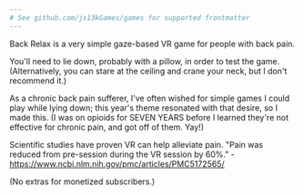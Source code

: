 ```yaml
---
# See github.com/js13kGames/games for supported frontmatter
---
```

Back Relax is a very simple gaze-based VR game for people with back pain.

You'll need to lie down, probably with a pillow, in order to test the game. (Alternatively, you can stare at the ceiling and crane your neck, but I don't recommend it.)

As a chronic back pain sufferer, I've often wished for simple games I could play while lying down; this year's theme resonated with that desire, so I made this. (I was on opioids for SEVEN YEARS before I learned they're not effective for chronic pain, and got off of them. Yay!)

Scientific studies have proven VR can help alleviate pain. "Pain was reduced from pre-session during the VR session by 60%." - https://www.ncbi.nlm.nih.gov/pmc/articles/PMC5172565/

(No extras for monetized subscribers.)